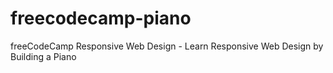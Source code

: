 # freecodecamp-piano
freeCodeCamp Responsive Web Design - Learn Responsive Web Design by Building a Piano

